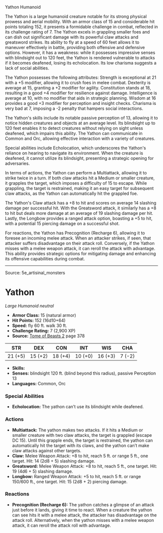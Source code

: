 <MonsterName/>Yathon</MonsterName>
<CreatureType/>Humanoid</CreatureType>

<summary>The Yathon is a large humanoid creature notable for its strong physical prowess and aerial mobility. With an armor class of 15 and considerable hit points totaling 152, it presents a formidable challenge in combat, reflected in its challenge rating of 7. The Yathon excels in grappling smaller foes and can dish out significant damage with its powerful claw attacks and greatsword strikes. Its ability to fly at a speed of 60 feet allows it to maneuver effectively in battle, providing both offensive and defensive options. However, it has a weakness: while it possesses impressive senses with blindsight out to 120 feet, the Yathon is rendered vulnerable to attacks if it becomes deafened, losing its echolocation. Its low charisma suggests a lack of social abilities.</summary>

<detail>

The Yathon possesses the following attributes: Strength is exceptional at 21 with a +5 modifier, allowing it to crush foes in melee combat. Dexterity is average at 15, granting a +2 modifier for agility. Constitution stands at 18, resulting in a good +4 modifier for resilience against damage. Intelligence is average at 10, with no modifier that aids in strategic planning. Wisdom at 16 provides a good +3 modifier for perception and insight checks. Charisma is very bad at 7, imposing a -2 penalty that hampers social interactions.

The Yathon's skills include its notable passive perception of 13, allowing it to notice hidden creatures and objects at an average level. Its blindsight up to 120 feet enables it to detect creatures without relying on sight unless deafened, which impairs this ability. The Yathon can communicate in Common and Orc, allowing effective interaction with a variety of creatures.

Special abilities include Echolocation, which underscores the Yathon's reliance on hearing to navigate its environment. When the creature is deafened, it cannot utilize its blindsight, presenting a strategic opening for adversaries.

In terms of actions, the Yathon can perform a Multiattack, allowing it to strike twice in a turn. If both claw attacks hit a Medium or smaller creature, it grapples the target, which imposes a difficulty of 15 to escape. While grappling, the target is restrained, making it an easy target for subsequent claw attacks, as the Yathon can automatically hit the grappled foe. 

The Yathon's Claw attack has a +8 to hit and scores on average 14 slashing damage per successful hit. With the Greatsword attack, it similarly has a +8 to hit but deals more damage at an average of 19 slashing damage per hit. Lastly, the Longbow provides a ranged attack option, boasting a +5 to hit, with a potential 15 piercing damage on a successful shot.

For reactions, the Yathon has Precognition (Recharge 6), allowing it to foresee an incoming melee attack. When an attacker strikes, if seen, that attacker suffers disadvantage on their attack roll. Conversely, if the Yathon misses with a melee weapon attack, it can reroll the attack with advantage. This ability provides strategic options for mitigating damage and enhancing its offensive capabilities during combat.</detail>



---

Source: 5e_artisinal_monsters

# Yathon

*Large* *Humanoid* *neutral*

- **Armor Class:** 15 (natural armor)
- **Hit Points:** 152 (16d10+64)
- **Speed:** fly 60 ft. walk 30 ft.
- **Challenge Rating:** 7 (2,900 XP)
- **Source:** [Tome of Beasts 2](https://koboldpress.com/kpstore/product/tome-of-beasts-2-for-5th-edition) page 378

| STR | DEX | CON | INT | WIS | CHA |
| --- | --- | --- | --- | --- | --- |
| 21 (+5) | 15 (+2) | 18 (+4) | 10 (+0) | 16 (+3) | 7 (-2) |

- **Skills:** 
- **Senses:** blindsight 120 ft. (blind beyond this radius), passive Perception 13
- **Languages:** Common, Orc

### Special Abilities

- **Echolocation:** The yathon can’t use its blindsight while deafened.

### Actions

- **Multiattack:** The yathon makes two attacks. If it hits a Medium or smaller creature with two claw attacks, the target is grappled (escape DC 15). Until this grapple ends, the target is restrained, the yathon can automatically hit the target with its claws, and the yathon can’t make claw attacks against other targets.
- **Claw:** Melee Weapon Attack: +8 to hit, reach 5 ft. or range 5 ft., one target. Hit: 14 (2d8 + 5) slashing damage.
- **Greatsword:** Melee Weapon Attack: +8 to hit, reach 5 ft., one target. Hit: 19 (4d6 + 5) slashing damage.
- **Longbow:** Ranged Weapon Attack: +5 to hit, reach 5 ft. or range 150/600 ft., one target. Hit: 15 (2d8 + 2) piercing damage.

### Reactions

- **Precognition (Recharge 6):** The yathon catches a glimpse of an attack just before it lands, giving it time to react. When a creature the yathon can see hits it with a melee attack, the attacker has disadvantage on the attack roll. Alternatively, when the yathon misses with a melee weapon attack, it can reroll the attack roll with advantage.




